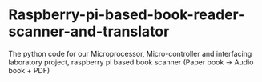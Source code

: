 # Raspberry-pi-based-book-reader-scanner-and-translator
The python code for our Microprocessor, Micro-controller and interfacing laboratory project, raspberry pi based book scanner (Paper book -> Audio book + PDF)
